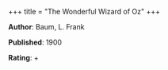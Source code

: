 +++
title = "The Wonderful Wizard of Oz"
+++



**Author**: Baum, L. Frank

**Published**: 1900

**Rating**: +